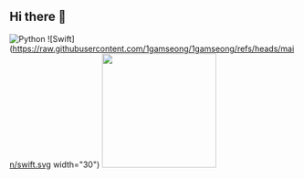 ## Hi there 👋
![Python](https://img.shields.io/badge/Python-3776AB?style=flat&logo=python&logoColor=white)
![Swift](https://raw.githubusercontent.com/1gamseong/1gamseong/refs/heads/main/swift.svg width="30")
<img src="https://media.giphy.com/media/your_gif_url/giphy.gif" width="200"/>



<!--
**1gamseong/1gamseong** is a ✨ _special_ ✨ repository because its `README.md` (this file) appears on your GitHub profile.

Here are some ideas to get you started:

- 🔭 I’m currently working on ...
- 🌱 I’m currently learning ...
- 👯 I’m looking to collaborate on ...
- 🤔 I’m looking for help with ...
- 💬 Ask me about ...
- 📫 How to reach me: ...
- 😄 Pronouns: ...
- ⚡ Fun fact: ...
-->
